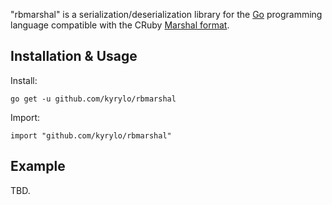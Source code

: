 "rbmarshal" is a serialization/deserialization library for the [Go][go]
programming language compatible with the CRuby [Marshal format][marshal].

Installation & Usage
--------------------

Install:

```
go get -u github.com/kyrylo/rbmarshal
```

Import:

```
import "github.com/kyrylo/rbmarshal"
```

Example
-------

TBD.

[go]: https://golang.org
[marshal]: https://github.com/ruby/ruby/blob/master/doc/marshal.rdoc
